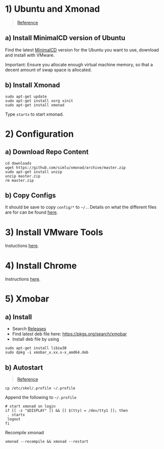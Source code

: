# 1) Ubuntu and Xmonad
> [Reference](http://askubuntu.com/questions/142061/can-i-completely-remove-gnome-and-leave-xmonad)

## a) Install MinimalCD version of Ubuntu
Find the latest [MinimalCD](https://help.ubuntu.com/community/Installation/MinimalCD) version for the Ubuntu you want to use, download and install with VMware.

Important: Ensure you allocate enough virtual machine memory, so that a decent amount of swap space is allocated.

## b) Install Xmonad
```shell
sudo apt-get update
sudo apt-get install xorg xinit
sudo apt-get install xmonad
```
Type `startx` to start xmonad.

# 2) Configuration
## a) Download Repo Content
```shell
cd downloads
wget https://github.com/simlu/xmonad/archive/master.zip
sudo apt-get install unzip
unzip master.zip
rm master.zip
```
## b) Copy Configs
It should be save to copy `config/*` to `~/.`. Details on what the different files are for can be found [here](config.md).

# 3) Install VMware Tools
Instuctions [here](programs/vmware-tools.md).

# 4) Install Chrome
Instructions [here](programs/chrome.md).

# 5) Xmobar
## a) Install
- Search [Releases](http://projects.haskell.org/xmobar/releases.html)
- Find latest deb file here: https://pkgs.org/search/xmobar
- Install deb file by using
```shell
sudo apt-get install libiw30
sudo dpkg -i xmobar_x.xx.x-x_amd64.deb
```
## b) Autostart
> [Reference](https://linuxexpresso.wordpress.com/2010/10/03/startx-automatically-on-login-ubuntu/)

```shell
cp /etc/skel/.profile ~/.profile
```
Append the following to `~/.profile`
```shell
# start xmonad on login
if [[ -z "$DISPLAY" ]] && [[ $(tty) = /dev/tty1 ]]; then
 . startx
 logout
fi
```
Recompile xmonad
```shell
xmonad --recompile && xmonad --restart
```
